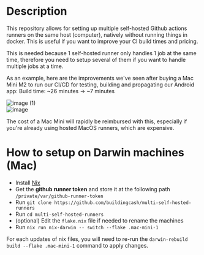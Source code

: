 # Description

This repository allows for setting up multiple self-hosted Github actions runners on the same host (computer), natively without running things in docker.
This is useful if you want to improve your CI build times and pricing.

This is needed because 1 self-hosted runner only handles 1 job at the same time, therefore you need to setup several of them if you want to handle multiple jobs at a time.

As an example, here are the improvements we've seen after buying a Mac Mini M2 to run our CI/CD for testing, building and propagating our Android app:
Build time: ~26 minutes -> ~7 minutes

![image (1)](https://github.com/buildingcash/multi-self-hosted-runners/assets/867741/dcd993c4-00c3-43c5-8666-8708576ff657)  
![image](https://github.com/buildingcash/multi-self-hosted-runners/assets/867741/dbe16929-2553-48df-bbd4-74a5d10a21e5)


The cost of a Mac Mini will rapidly be reimbursed with this, especially if you're already using hosted MacOS runners, which are expensive.

# How to setup on Darwin machines (Mac)

- Install [Nix](https://nixos.org/download/#nix-install-macos)
- Get the **github runner token** and store it at the following path `/private/var/github-runner-token`
- Run `git clone https://github.com/buildingcash/multi-self-hosted-runners`
- Run `cd multi-self-hosted-runners`
- (optional) Edit the `flake.nix` file if needed to rename the machines
- Run `nix run nix-darwin -- switch --flake .mac-mini-1`

For each updates of nix files, you will need to re-run the `darwin-rebuild build --flake .mac-mini-1` command to apply changes.
